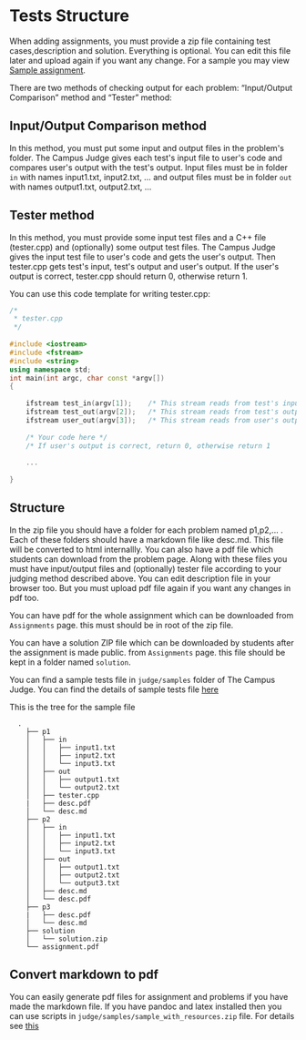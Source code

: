 Tests Structure
===============

When adding assignments, you must provide a zip file containing test cases,description and solution. Everything is optional. You can edit this file later and upload again if you want any change. For a sample you may view [Sample assignment](sample_assignment.md).

There are two methods of checking output for each problem: “Input/Output Comparison” method and “Tester” method:

Input/Output Comparison method
------------------------------

In this method, you must put some input and output files in the problem's folder. The Campus Judge gives each test's input file to user's code and compares user's output with the test's output. Input files must be in folder `in` with names input1.txt, input2.txt, … and output files must be in folder `out` with names output1.txt, output2.txt, …

Tester method
-------------

In this method, you must provide some input test files and a C++ file (tester.cpp) and (optionally) some output test files. The Campus Judge gives the input test file to user's code and gets the user's output. Then tester.cpp gets test's input, test's output and user's output. If the user's output is correct, tester.cpp should return 0, otherwise return 1.

You can use this code template for writing tester.cpp:

```cpp
/*
 * tester.cpp
 */
 
#include <iostream>
#include <fstream>
#include <string>
using namespace std;
int main(int argc, char const *argv[])
{
 
	ifstream test_in(argv[1]);    /* This stream reads from test's input file   */
	ifstream test_out(argv[2]);   /* This stream reads from test's output file  */
	ifstream user_out(argv[3]);   /* This stream reads from user's output file  */
 
	/* Your code here */
	/* If user's output is correct, return 0, otherwise return 1       */
 
	...
 
}
```

Structure
-------------

In the zip file you should have a folder for each problem named p1,p2,... .
Each of these folders should have a markdown file like desc.md. This file will be converted to html internallly. You can also have a pdf file which students can download from the problem page. Along with these files you must have input/output files and (optionally) tester file according to your judging method described above. You can edit description file in your browser too. But you must upload pdf file again if you want any changes in pdf too. 

You can have pdf for the whole assignment which can be downloaded from `Assignments` page. this must should be in root of the zip file. 

You can have a solution ZIP file which can be downloaded by students after the assignment is made public. from `Assignments` page. this file should be kept in a folder named `solution`. 

You can find a sample tests file in `judge/samples` folder of The Campus Judge.
You can find the details of sample tests file [here](sample_assignment.md)

This is the tree for the sample file
```
  .
    ├── p1
    │   ├── in
    │   │   ├── input1.txt
    │   │   ├── input2.txt
    │   │   └── input3.txt
    │   ├── out
    │   │   ├── output1.txt
    │   │   └── output2.txt
    │   ├── tester.cpp
    |   ├── desc.pdf
    │   └── desc.md
    ├── p2
    │   ├── in
    │   │   ├── input1.txt
    │   │   ├── input2.txt
    │   │   └── input3.txt
    │   ├── out
    │   │   ├── output1.txt
    │   │   ├── output2.txt
    │   │   └── output3.txt
    │   ├── desc.md
    │   └── desc.pdf
    ├── p3
    |   ├── desc.pdf
    │   └── desc.md
    ├── solution
    │   └── solution.zip
    └── assignment.pdf
```


Convert markdown to pdf
--------------------
You can easily generate pdf files for assignment and problems if you have made the markdown file. If you have pandoc and latex installed then you can use scripts in `judge/samples/sample_with_resources.zip` file. For details see [this](assignment_helper.md)


